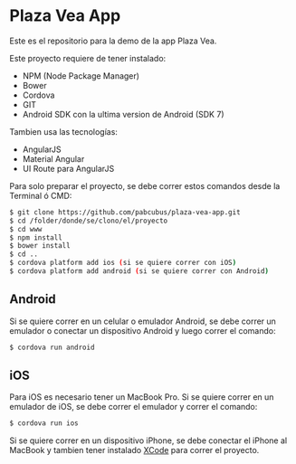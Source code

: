 # Plaza Vea App
Este es el repositorio para la demo de la app Plaza Vea.

Este proyecto requiere de tener instalado:
- NPM (Node Package Manager)
- Bower
- Cordova
- GIT
- Android SDK con la ultima version de Android (SDK 7)

Tambien usa las tecnologías:
- AngularJS
- Material Angular
- UI Route para AngularJS

Para solo preparar el proyecto, se debe correr estos comandos desde la Terminal ó CMD:
```sh
$ git clone https://github.com/pabcubus/plaza-vea-app.git
$ cd /folder/donde/se/clono/el/proyecto
$ cd www
$ npm install
$ bower install
$ cd ..
$ cordova platform add ios (si se quiere correr con iOS)
$ cordova platform add android (si se quiere correr con Android)
```

## Android
Si se quiere correr en un celular o emulador Android, se debe correr un emulador o conectar un dispositivo Android y luego correr el comando:
```sh
$ cordova run android
```
## iOS
Para iOS es necesario tener un MacBook Pro.
Si se quiere correr en un emulador de iOS, se debe correr el emulador y correr el comando:
```sh
$ cordova run ios
```
Si se quiere correr en un dispositivo iPhone, se debe conectar el iPhone al MacBook y tambien tener instalado [XCode](https://developer.apple.com/xcode/) para correr el proyecto.
